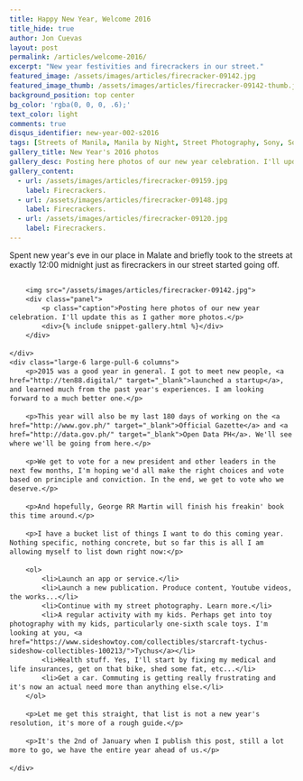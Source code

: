 ```yaml
---
title: Happy New Year, Welcome 2016
title_hide: true
author: Jon Cuevas
layout: post
permalink: /articles/welcome-2016/
excerpt: "New year festivities and firecrackers in our street."
featured_image: /assets/images/articles/firecracker-09142.jpg
featured_image_thumb: /assets/images/articles/firecracker-09142-thumb.jpg
background_position: top center
bg_color: 'rgba(0, 0, 0, .6);'
text_color: light
comments: true
disqus_identifier: new-year-002-s2016
tags: [Streets of Manila, Manila by Night, Street Photography, Sony, Sony A7Sii, Jupiter 37A, Leica, Manila, Photography, Mirrorless, Politics]
gallery_title: New Year's 2016 photos
gallery_desc: Posting here photos of our new year celebration. I'll update this as I gather more photos.
gallery_content:
  - url: /assets/images/articles/firecracker-09159.jpg
    label: Firecrackers.
  - url: /assets/images/articles/firecracker-09148.jpg
    label: Firecrackers.    
  - url: /assets/images/articles/firecracker-09120.jpg
    label: Firecrackers.
---
```


<p class="lead">Spent new year's eve in our place in Malate and briefly took to the streets at exactly 12:00 midnight just as firecrackers in our street started going off.</p>

<div class="row">
	<div class="large-6 large-push-6 columns">
		
		<img src="/assets/images/articles/firecracker-09142.jpg">
		<div class="panel">
			<p class="caption">Posting here photos of our new year celebration. I'll update this as I gather more photos.</p>
			<div>{% include snippet-gallery.html %}</div>
		</div>

	</div>
	<div class="large-6 large-pull-6 columns">
		<p>2015 was a good year in general. I got to meet new people, <a href="http://ten88.digital/" target="_blank">launched a startup</a>, and learned much from the past year's experiences. I am looking forward to a much better one.</p>

		<p>This year will also be my last 180 days of working on the <a href="http://www.gov.ph/" target="_blank">Official Gazette</a> and <a href="http://data.gov.ph/" target="_blank">Open Data PH</a>. We'll see where we'll be going from here.</p>

		<p>We get to vote for a new president and other leaders in the next few months, I'm hoping we'd all make the right choices and vote based on principle and conviction. In the end, we get to vote who we deserve.</p>

		<p>And hopefully, George RR Martin will finish his freakin' book this time around.</p>

		<p>I have a bucket list of things I want to do this coming year. Nothing specific, nothing concrete, but so far this is all I am allowing myself to list down right now:</p>

		<ol>
			<li>Launch an app or service.</li>
			<li>Launch a new publication. Produce content, Youtube videos, the works...</li>
			<li>Continue with my street photography. Learn more.</li>
			<li>A regular activity with my kids. Perhaps get into toy photography with my kids, particularly one-sixth scale toys. I'm looking at you, <a href="https://www.sideshowtoy.com/collectibles/starcraft-tychus-sideshow-collectibles-100213/">Tychus</a></li>
			<li>Health stuff. Yes, I'll start by fixing my medical and life insurances, get on that bike, shed some fat, etc...</li>
			<li>Get a car. Commuting is getting really frustrating and it's now an actual need more than anything else.</li>
		</ol>

		<p>Let me get this straight, that list is not a new year's resolution, it's more of a rough guide.</p>

		<p>It's the 2nd of January when I publish this post, still a lot more to go, we have the entire year ahead of us.</p>

	</div>
</div>




<!-- Taken using a [MC Jupiter-37A 135mm f/3.5 KMZ][6] lens at 1/200s f/4 ISO 6400. [See image on Flickr][1]{:target="_blank"} for EXIF. Posted originally on my [Instagram][2]{:target="_blank"}. -->

[1]: https://www.flickr.com/photos/archondigital/23754507939/
[2]: https://www.instagram.com/p/BACIqktGq3I/
[4]: /topic/manila/
[5]: /topic/sony-a7sii/
[6]: /topic/jupiter-37a/